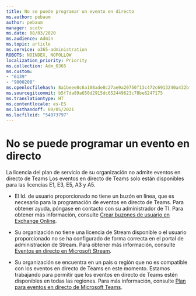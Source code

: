 ```yaml
---
title: No se puede programar un evento en directo
ms.author: pebaum
author: pebaum
manager: scotv
ms.date: 08/03/2020
ms.audience: Admin
ms.topic: article
ms.service: o365-administration
ROBOTS: NOINDEX, NOFOLLOW
localization_priority: Priority
ms.collection: Adm_O365
ms.custom:
- "6139"
- "9000208"
ms.openlocfilehash: 8a1beee8c6a108ade8c27ae9a20750f13c472c6913240a432bfb0599a1a715b6
ms.sourcegitcommit: b5f7da89a650d2915dc652449623c78be6247175
ms.translationtype: HT
ms.contentlocale: es-ES
ms.lasthandoff: 08/05/2021
ms.locfileid: "54073797"
---
```

# <a name="unable-to-schedule-a-live-event"></a>No se puede programar un evento en directo

La licencia del plan de servicio de su organización no admite eventos en directo de Teams Los eventos en directo de Teams solo están disponibles para las licencias E1, E3, E5, A3 y A5.

- El Id. de usuario proporcionado no tiene un buzón en línea, que es necesario para la programación de eventos en directo de Teams. Para obtener ayuda, póngase en contacto con su administrador de TI. Para obtener más información, consulte [Crear buzones de usuario en Exchange Online](https://docs.microsoft.com/exchange/recipients-in-exchange-online/create-user-mailboxes).

- Su organización no tiene una licencia de Stream disponible o el usuario proporcionado no se ha configurado de forma correcta en el portal de administración de Stream. Para obtener más información, consulte [Eventos en directo en Microsoft Stream](https://docs.microsoft.com/stream/live-event-overview).

- Su organización se encuentra en un país o región que no es compatible con los eventos en directo de Teams en este momento. Estamos trabajando para permitir que los eventos en directo de Teams estén disponibles en todas las regiones. Para más información, consulte [Plan para eventos en directo de Microsoft Teams](https://docs.microsoft.com/microsoftteams/teams-live-events/plan-for-teams-live-events).